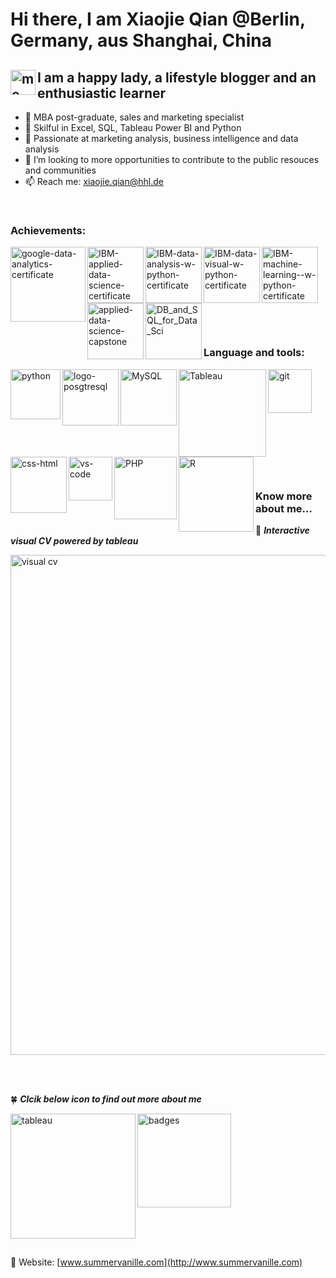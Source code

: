 # Hi there, I am Xiaojie Qian @Berlin, Germany, aus Shanghai, China

## <img align="left" alt= "me" width="40px" src= "https://user-images.githubusercontent.com/58776067/170833834-d9283ef7-1ef1-4574-b793-66d2b279f964.png" /> I am a happy lady, a lifestyle blogger and an enthusiastic learner

- 👋 MBA post-graduate, sales and marketing specialist
- 👀 Skilful in Excel, SQL, Tableau Power BI and Python
- 🌱 Passionate at marketing analysis, business intelligence and data analysis
- 💞️ I’m looking to more opportunities to contribute to the public resouces and communities
- 📫 Reach me: xiaojie.qian@hhl.de

<br > 

### Achievements:
<img align="left" alt= "google-data-analytics-certificate" width="120px" src= "https://user-images.githubusercontent.com/58776067/170819768-0f025782-d86c-4bd2-b539-016bd8e10add.png" />
<img align="left" alt= "IBM-applied-data-science-certificate" width="90px" src= "https://user-images.githubusercontent.com/58776067/216236692-df7d6cab-64c0-4ee0-9dfa-537c65791819.png"/>
<img align="left" alt= "IBM-data-analysis-w-python-certificate" width="90px" src= "https://user-images.githubusercontent.com/58776067/216237056-dba2446a-1f80-4d1d-817e-4fb3efec8498.png"/>
<img align="left" alt= "IBM-data-visual-w-python-certificate" width="90px" src= "https://user-images.githubusercontent.com/58776067/216237264-9904e593-7863-49a9-965a-30cc8a54beb8.png"/>
<img align="left" alt= "IBM-machine-learning--w-python-certificate" width="90px" src= "https://user-images.githubusercontent.com/58776067/216237908-9108103b-c2eb-436c-bc3f-a75ebab56874.png"/>
<img align="left" alt= "applied-data-science-capstone" width="90px" src= "https://user-images.githubusercontent.com/58776067/216238233-97b1aa15-70eb-4c19-9dd2-dadb7d0a3e65.png"/>
<img align="left" alt= "DB_and_SQL_for_Data_Sci" width="90px" src= "https://user-images.githubusercontent.com/58776067/216238591-93b24740-2bb6-49b6-ae30-7c9f7996b822.png"/>



<br >
<br >
<br >
<br > 
<br >
<br >
<br > 
<br > 

### Language and tools: 

<img align="left" alt= "python" width="80px" src= "https://user-images.githubusercontent.com/58776067/170830681-251e35c8-dc19-4022-97ff-6656fe5cdf1a.png" />
<img align="left" alt= "logo-posgtresql" width="90px" src= "https://user-images.githubusercontent.com/58776067/170820722-dd8da4ed-ad0d-4598-8ebb-03ee88c5ba13.png" />
<img align="left" alt= "MySQL" width="90px" src= "https://user-images.githubusercontent.com/58776067/170820863-10816877-3d38-48d7-ac3e-9bb602eaf68a.png" /> 
<img align="left" alt= "Tableau" width="140px" src= "https://user-images.githubusercontent.com/58776067/170820881-be3d5d66-731e-41c6-81e6-1fd3a603c73f.svg" />
<img align="left" alt= "git" width="70px" src= "https://user-images.githubusercontent.com/58776067/170821093-7d251977-584e-42a3-b50c-d7293bbde644.png" />
<img align="left" alt= "css-html" width="90px" src= "https://user-images.githubusercontent.com/58776067/170821177-475f13e7-0682-4f6e-80e4-cf2fb4eee1e8.png" />
<img align="left" alt= "vs-code" width="70px" src= "https://user-images.githubusercontent.com/58776067/170821188-3539d6bb-0251-4764-a8c9-703a40db77fa.svg" />
<br > 
<br >
<br >
<br > 
<br > 
<img align="left" alt= "PHP" width="100px" src= "https://user-images.githubusercontent.com/58776067/172245228-479dfe37-6ab6-4ef4-8457-29f939ed9703.png" />
<img align="left" alt="R" width="120px" src="https://user-images.githubusercontent.com/58776067/193005380-540dcc91-10d2-41e7-bb5d-1e0425f347bb.png"/>
<br > 
<br >
<br >
<br > 
<br > 


### Know more about me...
🌻  ***Interactive visual CV powered by tableau***

[<img alt = 'visual cv' width = "800px" src= "https://user-images.githubusercontent.com/58776067/216798980-3ce8bc42-2df7-4172-8a59-5e639ab9ac4d.png"/>](https://public.tableau.com/app/profile/xiaojie.qian/viz/VisualCV_16752609688690/Dashboard)

<br >
<br > 

🍀  ***Clcik below icon to find out more about me***

[<img align = "left" alt="tableau" width="200px" src="https://user-images.githubusercontent.com/58776067/216799037-3dcdaa09-958f-442f-b372-ae40661b099f.png"/>](https://public.tableau.com/app/profile/xiaojie.qian)

[<img align="mid" alt="badges" width="150px" src="https://user-images.githubusercontent.com/58776067/216246570-74f8edfb-6610-42bf-92b7-84d549067b94.svg"/>](https://www.credly.com/earner/earned)


<br > 
<br >
<br >

🍰 Website:  [www.summervanille.com](http://www.summervanille.com)

<!---
[webiste] 
[Linkedin]
[SQL] :https://github.com/xiaojie-qian/Dognitiondb_MySQL 
--->

<!---
xiaojie-qian/xiaojie-qian is a ✨ special ✨ repository because its `README.md` (this file) appears on your GitHub profile.
You can click the Preview link to take a look at your changes.
--->
